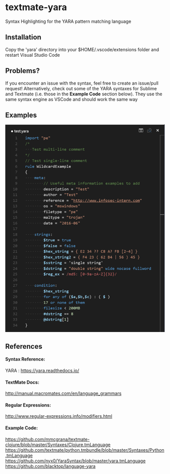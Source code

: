 # textmate-yara
Syntax Highlighting for the YARA pattern matching language

## Installation
Copy the 'yara' directory into your $HOME/.vscode/extensions folder and restart Visual Studio Code

## Problems?
If you encounter an issue with the syntax, feel free to create an issue/pull request!
Alternatively, check out some of the YARA syntaxes for Sublime and Textmate (i.e. those in the <b>Example Code</b> section below).
They use the same syntax engine as VSCode and should work the same way

## Examples
![Img as of 29 June 2016](./images/29062016.PNG)

## References
#### Syntax Reference:<br>
YARA : https://yara.readthedocs.io/

#### TextMate Docs:<br>
http://manual.macromates.com/en/language_grammars

#### Regular Expressions:<br>
http://www.regular-expressions.info/modifiers.html

#### Example Code:<br>
https://github.com/mmcgrana/textmate-clojure/blob/master/Syntaxes/Clojure.tmLanguage
https://github.com/textmate/python.tmbundle/blob/master/Syntaxes/Python.tmLanguage
https://github.com/nyx0/YaraSyntax/blob/master/yara.tmLanguage
https://github.com/blacktop/language-yara